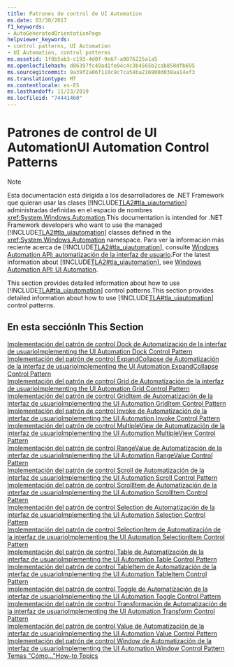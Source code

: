 ```yaml
---
title: Patrones de control de UI Automation
ms.date: 03/30/2017
f1_keywords:
- AutoGeneratedOrientationPage
helpviewer_keywords:
- control patterns, UI Automation
- UI Automation, control patterns
ms.assetid: 1f8b5ab3-c193-4d0f-9e67-a0076225a1a5
ms.openlocfilehash: d86397fc49ad1fe04c4c3b4565b2cab850dfb695
ms.sourcegitcommit: 9a39f2a06f110c9c7ca54ba216900d038aa14ef3
ms.translationtype: MT
ms.contentlocale: es-ES
ms.lasthandoff: 11/23/2019
ms.locfileid: "74441460"
---
```

# <a name="ui-automation-control-patterns"></a><span data-ttu-id="d33ff-102">Patrones de control de UI Automation</span><span class="sxs-lookup"><span data-stu-id="d33ff-102">UI Automation Control Patterns</span></span>
> [!NOTE]
> <span data-ttu-id="d33ff-103">Esta documentación está dirigida a los desarrolladores de .NET Framework que quieran usar las clases [!INCLUDE[TLA2#tla_uiautomation](../../../includes/tla2sharptla-uiautomation-md.md)] administradas definidas en el espacio de nombres <xref:System.Windows.Automation>.</span><span class="sxs-lookup"><span data-stu-id="d33ff-103">This documentation is intended for .NET Framework developers who want to use the managed [!INCLUDE[TLA2#tla_uiautomation](../../../includes/tla2sharptla-uiautomation-md.md)] classes defined in the <xref:System.Windows.Automation> namespace.</span></span> <span data-ttu-id="d33ff-104">Para ver la información más reciente acerca de [!INCLUDE[TLA2#tla_uiautomation](../../../includes/tla2sharptla-uiautomation-md.md)], consulte [Windows Automation API: automatización de la interfaz de usuario](/windows/win32/winauto/entry-uiauto-win32).</span><span class="sxs-lookup"><span data-stu-id="d33ff-104">For the latest information about [!INCLUDE[TLA2#tla_uiautomation](../../../includes/tla2sharptla-uiautomation-md.md)], see [Windows Automation API: UI Automation](/windows/win32/winauto/entry-uiauto-win32).</span></span>  
  
 <span data-ttu-id="d33ff-105">This section provides detailed information about how to use [!INCLUDE[TLA#tla_uiautomation](../../../includes/tlasharptla-uiautomation-md.md)] control patterns.</span><span class="sxs-lookup"><span data-stu-id="d33ff-105">This section provides detailed information about how to use [!INCLUDE[TLA#tla_uiautomation](../../../includes/tlasharptla-uiautomation-md.md)] control patterns.</span></span>  
  
## <a name="in-this-section"></a><span data-ttu-id="d33ff-106">En esta sección</span><span class="sxs-lookup"><span data-stu-id="d33ff-106">In This Section</span></span>  
 [<span data-ttu-id="d33ff-107">Implementación del patrón de control Dock de Automatización de la interfaz de usuario</span><span class="sxs-lookup"><span data-stu-id="d33ff-107">Implementing the UI Automation Dock Control Pattern</span></span>](implementing-the-ui-automation-dock-control-pattern.md)  
 [<span data-ttu-id="d33ff-108">Implementación del patrón de control ExpandCollapse de Automatización de la interfaz de usuario</span><span class="sxs-lookup"><span data-stu-id="d33ff-108">Implementing the UI Automation ExpandCollapse Control Pattern</span></span>](implementing-the-ui-automation-expandcollapse-control-pattern.md)  
 [<span data-ttu-id="d33ff-109">Implementación del patrón de control Grid de Automatización de la interfaz de usuario</span><span class="sxs-lookup"><span data-stu-id="d33ff-109">Implementing the UI Automation Grid Control Pattern</span></span>](implementing-the-ui-automation-grid-control-pattern.md)  
 [<span data-ttu-id="d33ff-110">Implementación del patrón de control GridItem de Automatización de la interfaz de usuario</span><span class="sxs-lookup"><span data-stu-id="d33ff-110">Implementing the UI Automation GridItem Control Pattern</span></span>](implementing-the-ui-automation-griditem-control-pattern.md)  
 [<span data-ttu-id="d33ff-111">Implementación del patrón de control Invoke de Automatización de la interfaz de usuario</span><span class="sxs-lookup"><span data-stu-id="d33ff-111">Implementing the UI Automation Invoke Control Pattern</span></span>](implementing-the-ui-automation-invoke-control-pattern.md)  
 [<span data-ttu-id="d33ff-112">Implementación del patrón de control MultipleView de Automatización de la interfaz de usuario</span><span class="sxs-lookup"><span data-stu-id="d33ff-112">Implementing the UI Automation MultipleView Control Pattern</span></span>](implementing-the-ui-automation-multipleview-control-pattern.md)  
 [<span data-ttu-id="d33ff-113">Implementación del patrón de control RangeValue de Automatización de la interfaz de usuario</span><span class="sxs-lookup"><span data-stu-id="d33ff-113">Implementing the UI Automation RangeValue Control Pattern</span></span>](implementing-the-ui-automation-rangevalue-control-pattern.md)  
 [<span data-ttu-id="d33ff-114">Implementación del patrón de control Scroll de Automatización de la interfaz de usuario</span><span class="sxs-lookup"><span data-stu-id="d33ff-114">Implementing the UI Automation Scroll Control Pattern</span></span>](implementing-the-ui-automation-scroll-control-pattern.md)  
 [<span data-ttu-id="d33ff-115">Implementación del patrón de control ScrollItem de Automatización de la interfaz de usuario</span><span class="sxs-lookup"><span data-stu-id="d33ff-115">Implementing the UI Automation ScrollItem Control Pattern</span></span>](implementing-the-ui-automation-scrollitem-control-pattern.md)  
 [<span data-ttu-id="d33ff-116">Implementación del patrón de control Selection de Automatización de la interfaz de usuario</span><span class="sxs-lookup"><span data-stu-id="d33ff-116">Implementing the UI Automation Selection Control Pattern</span></span>](implementing-the-ui-automation-selection-control-pattern.md)  
 [<span data-ttu-id="d33ff-117">Implementación del patrón de control SelectionItem de Automatización de la interfaz de usuario</span><span class="sxs-lookup"><span data-stu-id="d33ff-117">Implementing the UI Automation SelectionItem Control Pattern</span></span>](implementing-the-ui-automation-selectionitem-control-pattern.md)  
 [<span data-ttu-id="d33ff-118">Implementación del patrón de control Table de Automatización de la interfaz de usuario</span><span class="sxs-lookup"><span data-stu-id="d33ff-118">Implementing the UI Automation Table Control Pattern</span></span>](implementing-the-ui-automation-table-control-pattern.md)  
 [<span data-ttu-id="d33ff-119">Implementación del patrón de control TableItem de Automatización de la interfaz de usuario</span><span class="sxs-lookup"><span data-stu-id="d33ff-119">Implementing the UI Automation TableItem Control Pattern</span></span>](implementing-the-ui-automation-tableitem-control-pattern.md)  
 [<span data-ttu-id="d33ff-120">Implementación del patrón de control Toggle de Automatización de la interfaz de usuario</span><span class="sxs-lookup"><span data-stu-id="d33ff-120">Implementing the UI Automation Toggle Control Pattern</span></span>](implementing-the-ui-automation-toggle-control-pattern.md)  
 [<span data-ttu-id="d33ff-121">Implementación del patrón de control Transformación de Automatización de la interfaz de usuario</span><span class="sxs-lookup"><span data-stu-id="d33ff-121">Implementing the UI Automation Transform Control Pattern</span></span>](implementing-the-ui-automation-transform-control-pattern.md)  
 [<span data-ttu-id="d33ff-122">Implementación del patrón de control Value de Automatización de la interfaz de usuario</span><span class="sxs-lookup"><span data-stu-id="d33ff-122">Implementing the UI Automation Value Control Pattern</span></span>](implementing-the-ui-automation-value-control-pattern.md)  
 [<span data-ttu-id="d33ff-123">Implementación del patrón de control Window de Automatización de la interfaz de usuario</span><span class="sxs-lookup"><span data-stu-id="d33ff-123">Implementing the UI Automation Window Control Pattern</span></span>](implementing-the-ui-automation-window-control-pattern.md)  
 [<span data-ttu-id="d33ff-124">Temas "Cómo..."</span><span class="sxs-lookup"><span data-stu-id="d33ff-124">How-to Topics</span></span>](ui-automation-control-patterns-how-to-topics.md)
